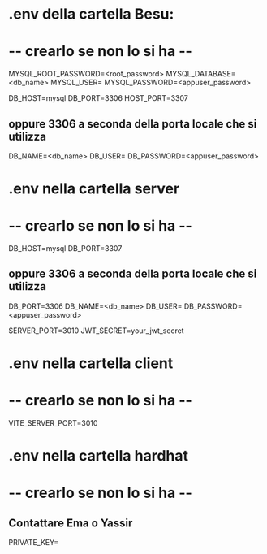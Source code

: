 # #######################################################
# .env della cartella Besu:
# -- crearlo se non lo si ha --


MYSQL_ROOT_PASSWORD=<root_password>
MYSQL_DATABASE=<db_name>
MYSQL_USER=<appuser>
MYSQL_PASSWORD=<appuser_password>
 
DB_HOST=mysql
DB_PORT=3306
HOST_PORT=3307 
## oppure 3306 a seconda della porta locale che si utilizza
DB_NAME=<db_name>
DB_USER=<appuser>
DB_PASSWORD=<appuser_password>

# #########################################################
# .env nella cartella server
# -- crearlo se non lo si ha --

DB_HOST=mysql
DB_PORT=3307
## oppure 3306 a seconda della porta locale che si utilizza
DB_PORT=3306
DB_NAME=<db_name>
DB_USER=<appuser>
DB_PASSWORD=<appuser_password>

SERVER_PORT=3010
JWT_SECRET=your_jwt_secret

# #########################################################
# .env nella cartella client
# -- crearlo se non lo si ha --

VITE_SERVER_PORT=3010

# #########################################################
# .env nella cartella hardhat
# -- crearlo se non lo si ha --
## Contattare Ema o Yassir

PRIVATE_KEY=<privatekey>

